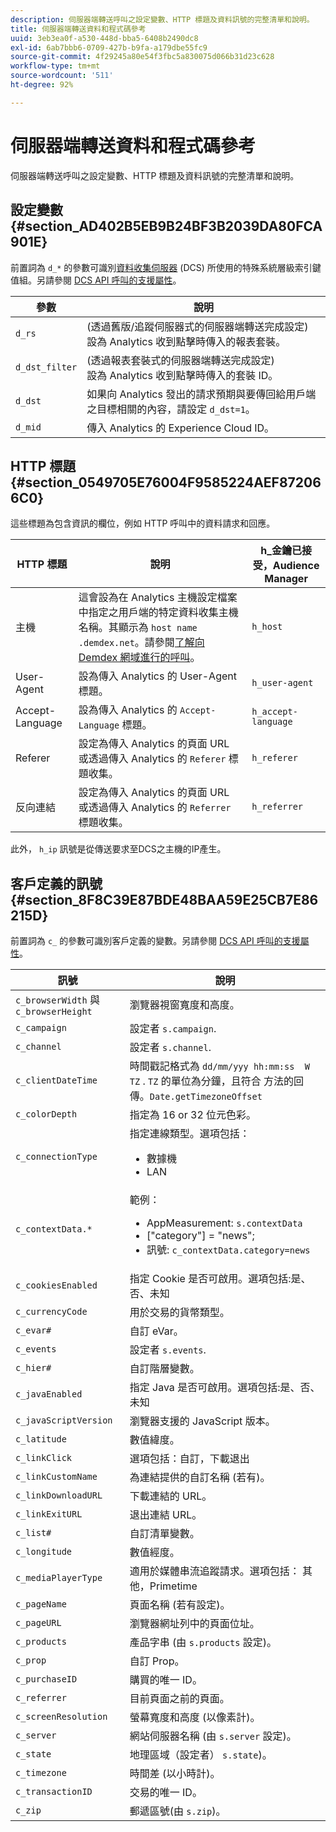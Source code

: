 ```yaml
---
description: 伺服器端轉送呼叫之設定變數、HTTP 標題及資料訊號的完整清單和說明。
title: 伺服器端轉送資料和程式碼參考
uuid: 3eb3ea0f-a530-448d-bba5-6408b2490dc8
exl-id: 6ab7bbb6-0709-427b-b9fa-a179dbe55fc9
source-git-commit: 4f29245a80e54f3fbc5a830075d066b31d23c628
workflow-type: tm+mt
source-wordcount: '511'
ht-degree: 92%

---
```


# 伺服器端轉送資料和程式碼參考

伺服器端轉送呼叫之設定變數、HTTP 標題及資料訊號的完整清單和說明。

## 設定變數 {#section_AD402B5EB9B24BF3B2039DA80FCA901E}

前置詞為 `d_*` 的參數可識別[資料收集伺服器](https://experienceleague.adobe.com/docs/audience-manager/user-guide/reference/system-components/components-data-collection.html?lang=zh-Hant) (DCS) 所使用的特殊系統層級索引鍵值組。另請參閱 [DCS API 呼叫的支援屬性](https://experienceleague.adobe.com/docs/audience-manager/user-guide/api-and-sdk-code/dcs/dcs-api-reference/dcs-keys.html?lang=zh-Hant)。

| 參數 | 說明 |
|--- |--- |
| `d_rs` | (透過舊版/追蹤伺服器式的伺服器端轉送完成設定) <br>設為 Analytics 收到點擊時傳入的報表套裝。 |
| `d_dst_filter` | (透過報表套裝式的伺服器端轉送完成設定) <br>設為 Analytics 收到點擊時傳入的套裝 ID。 |
| `d_dst` | 如果向 Analytics 發出的請求預期與要傳回給用戶端之目標相關的內容，請設定 `d_dst=1`。<br> |
| `d_mid` | 傳入 Analytics 的 Experience Cloud ID。 |

## HTTP 標題 {#section_0549705E76004F9585224AEF872066C0}

這些標題為包含資訊的欄位，例如 HTTP 呼叫中的資料請求和回應。

| HTTP 標題 | 說明 | h_金鑰已接受，Audience Manager |
| --- | --- | --- |
| 主機 | 這會設為在 Analytics 主機設定檔案中指定之用戶端的特定資料收集主機名稱。其顯示為  `host name .demdex.net`。請參閱[了解向 Demdex 網域進行的呼叫](https://experienceleague.adobe.com/docs/audience-manager/user-guide/reference/demdex-calls.html?lang=zh-Hant)。 | `h_host` |
| User-Agent | 設為傳入 Analytics 的 User-Agent 標題。 | `h_user-agent` |
| Accept-Language | 設為傳入 Analytics 的 `Accept-Language` 標題。 | `h_accept-language` |
| Referer | 設定為傳入 Analytics 的頁面 URL 或透過傳入 Analytics 的 `Referer` 標題收集。 | `h_referer` |
| 反向連結 | 設定為傳入 Analytics 的頁面 URL 或透過傳入 Analytics 的 `Referrer` 標題收集。 | `h_referrer` |

此外， `h_ip` 訊號是從傳送要求至DCS之主機的IP產生。

## 客戶定義的訊號 {#section_8F8C39E87BDE48BAA59E25CB7E86215D}

前置詞為 `c_` 的參數可識別客戶定義的變數。另請參閱 [DCS API 呼叫的支援屬性](https://experienceleague.adobe.com/docs/audience-manager/user-guide/api-and-sdk-code/dcs/dcs-api-reference/dcs-keys.html)。

| 訊號 | 說明 |
| --- |--- |
| `c_browserWidth`  與 `c_browserHeight` | 瀏覽器視窗寬度和高度。 |
| `c_campaign` | 設定者 `s.campaign`. |
| `c_channel` | 設定者 `s.channel`. |
| `c_clientDateTime` | 時間戳記格式為 `dd/mm/yyy hh:mm:ss  W TZ` . `TZ` 的單位為分鐘，且符合 方法的回傳。`Date.getTimezoneOffset` |
| `c_colorDepth` | 指定為 16 or 32 位元色彩。 |
| `c_connectionType` | 指定連線類型。選項包括：<ul><li>數據機</li><li>LAN</li></ul> |
| `c_contextData.*` | 範例：<ul><li>AppMeasurement: `s.contextData`</li><li>[&quot;category&quot;] = &quot;news&quot;;</li><li>訊號: `c_contextData.category=news`</li></ul> |
| `c_cookiesEnabled` | 指定 Cookie 是否可啟用。選項包括:是、否、未知 |
| `c_currencyCode` | 用於交易的貨幣類型。 |
| `c_evar#` | 自訂 eVar。 |
| `c_events` | 設定者 `s.events`. |
| `c_hier#` | 自訂階層變數。 |
| `c_javaEnabled` | 指定 Java 是否可啟用。選項包括:是、否、未知 |
| `c_javaScriptVersion` | 瀏覽器支援的 JavaScript 版本。 |
| `c_latitude` | 數值緯度。 |
| `c_linkClick` | 選項包括：自訂，下載退出 |
| `c_linkCustomName` | 為連結提供的自訂名稱 (若有)。 |
| `c_linkDownloadURL` | 下載連結的 URL。 |
| `c_linkExitURL` | 退出連結 URL。 |
| `c_list#` | 自訂清單變數。 |
| `c_longitude` | 數值經度。 |
| `c_mediaPlayerType` | 適用於媒體串流追蹤請求。選項包括：    其他，Primetime |
| `c_pageName` | 頁面名稱 (若有設定)。 |
| `c_pageURL` | 瀏覽器網址列中的頁面位址。 |
| `c_products` | 產品字串 (由 `s.products` 設定)。 |
| `c_prop` | 自訂 Prop。 |
| `c_purchaseID` | 購買的唯一 ID。 |
| `c_referrer` | 目前頁面之前的頁面。 |
| `c_screenResolution` | 螢幕寬度和高度 (以像素計)。 |
| `c_server` | 網站伺服器名稱 (由 `s.server` 設定)。 |
| `c_state` | 地理區域（設定者） `s.state`)。 |
| `c_timezone` | 時間差 (以小時計)。 |
| `c_transactionID` | 交易的唯一 ID。 |
| `c_zip` | 郵遞區號(由 `s.zip`)。 |
